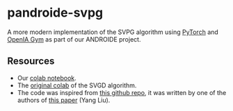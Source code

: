 # pandroide-svpg

A more modern implementation of the SVPG algorithm using [PyTorch](https://pytorch.org/) and [OpenIA Gym](https://gym.openai.com/) as part of our ANDROIDE project.

## Resources
- Our [colab notebook](https://colab.research.google.com/drive/15Kv6SnBmB3NXLfmZnPS88TnpEqXGDLvZ#scrollTo=SqNaC7QC_GwF).
- The [original colab](https://colab.research.google.com/drive/1foozXbDd4YNYuYKdjwFIcwiUnIaR7-Or?usp=sharing#scrollTo=SqNaC7QC_GwF) of the SVGD algorithm.
- The code was inspired from [this github repo](https://github.com/largelymfs/svpg_REINFORCE), it was written by one of the authors of [this paper](https://arxiv.org/pdf/1704.02399.pdf) (Yang Liu).
